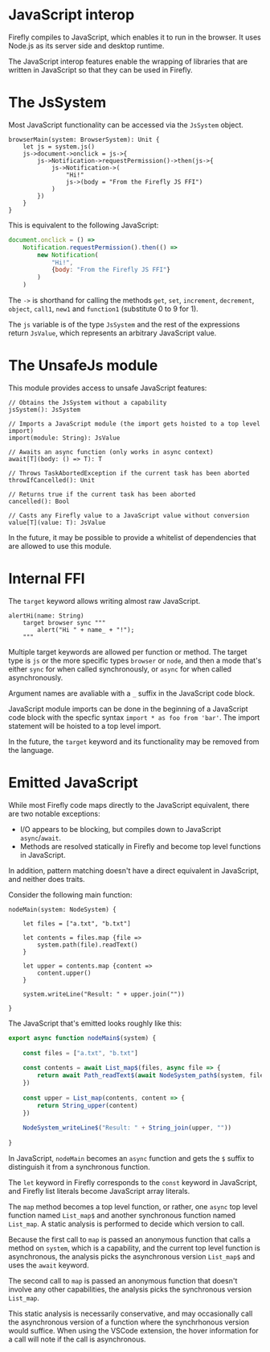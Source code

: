 # JavaScript interop

Firefly compiles to JavaScript, which enables it to run in the browser.
It uses Node.js as its server side and desktop runtime.

The JavaScript interop features enable the wrapping of libraries that are written in JavaScript so that they can be used in Firefly.


# The JsSystem

Most JavaScript functionality can be accessed via the `JsSystem` object.

```firefly
browserMain(system: BrowserSystem): Unit {
    let js = system.js()
    js->document->onclick = js->{
        js->Notification->requestPermission()->then(js->{
            js->Notification->(
                "Hi!"
                js->(body = "From the Firefly JS FFI")
            )
        })
    }
}
```

This is equivalent to the following JavaScript:

```js
document.onclick = () =>
    Notification.requestPermission().then(() =>
        new Notification(
            "Hi!",
            {body: "From the Firefly JS FFI"}
        )
    )
```

The `->` is shorthand for calling the methods `get`, `set`, `increment`, `decrement`, `object`, `call1`, `new1` and `function1` (substitute 0 to 9 for 1).

The `js` variable is of the type `JsSystem` and the rest of the expressions return `JsValue`, which represents an arbitrary JavaScript value.


# The UnsafeJs module

This module provides access to unsafe JavaScript features:

```firefly
// Obtains the JsSystem without a capability
jsSystem(): JsSystem

// Imports a JavaScript module (the import gets hoisted to a top level import)
import(module: String): JsValue

// Awaits an async function (only works in async context)
await[T](body: () => T): T

// Throws TaskAbortedException if the current task has been aborted
throwIfCancelled(): Unit

// Returns true if the current task has been aborted
cancelled(): Bool

// Casts any Firefly value to a JavaScript value without conversion
value[T](value: T): JsValue
```

In the future, it may be possible to provide a whitelist of dependencies that are allowed to use this module.


# Internal FFI

The `target` keyword allows writing almost raw JavaScript.

```firefly
alertHi(name: String)
    target browser sync """
        alert("Hi " + name_ + "!");
    """
```

Multiple target keywords are allowed per function or method. 
The target type is `js` or the more specific types `browser` or `node`, and then a mode that's either `sync` for when called synchronously, or `async` for when called asynchronously.

Argument names are avaliable with a `_` suffix in the JavaScript code block.

JavaScript module imports can be done in the beginning of a JavaScript code block with the specfic syntax `import * as foo from 'bar'`. The import statement will be hoisted to a top level import.

In the future, the `target` keyword and its functionality may be removed from the language.


# Emitted JavaScript

While most Firefly code maps directly to the JavaScript equivalent, there are two notable exceptions:

 * I/O appears to be blocking, but compiles down to JavaScript `async`/`await`.
 * Methods are resolved statically in Firefly and become top level functions in JavaScript.

In addition, pattern matching doesn't have a direct equivalent in JavaScript, and neither does traits.

Consider the following main function:

```firefly
nodeMain(system: NodeSystem) {
    
    let files = ["a.txt", "b.txt"]
    
    let contents = files.map {file =>
        system.path(file).readText()
    }
    
    let upper = contents.map {content =>
        content.upper()
    }
    
    system.writeLine("Result: " + upper.join(""))
    
}
```

The JavaScript that's emitted looks roughly like this:

```js
export async function nodeMain$(system) {
    
    const files = ["a.txt", "b.txt"]
    
    const contents = await List_map$(files, async file => {
        return await Path_readText$(await NodeSystem_path$(system, file))
    })
    
    const upper = List_map(contents, content => {
        return String_upper(content)
    })
    
    NodeSystem_writeLine$("Result: " + String_join(upper, ""))
    
}
```

In JavaScript, `nodeMain` becomes an `async` function and gets the `$` suffix to distinguish it from a synchronous function.

The `let` keyword in Firefly corresponds to the `const` keyword in JavaScript, and Firefly list literals become JavaScript array literals.

The `map` method becomes a top level function, or rather, one `async` top level function named `List_map$` and another synchronous function named `List_map`.
A static analysis is performed to decide which version to call.

Because the first call to `map` is passed an anonymous function that calls a method on `system`, which is a capability, and the current top level function is asynchronous,
the analysis picks the asynchronous version `List_map$` and uses the `await` keyword.

The second call to `map` is passed an anonymous function that doesn't involve any other capabilities, the analysis picks the synchronous version `List_map`.

This static analysis is necessarily conservative, and may occasionally call the asynchronous version of a function where the synchrhonous version would suffice.
When using the VSCode extension, the hover information for a call will note if the call is asynchronous.

